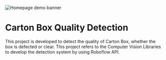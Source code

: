 ![Homepage demo banner](https://media.roboflow.com/inference-demo/rf-homepage-demo-banner.png?updatedAt=1680886879894)

# Carton Box Quality Detection
This project is developed to detect the quality of Carton Box, whether the box is defected or clear. This project refers to the Computer Vision Libraries to develop the detection system by using Roboflow API.
